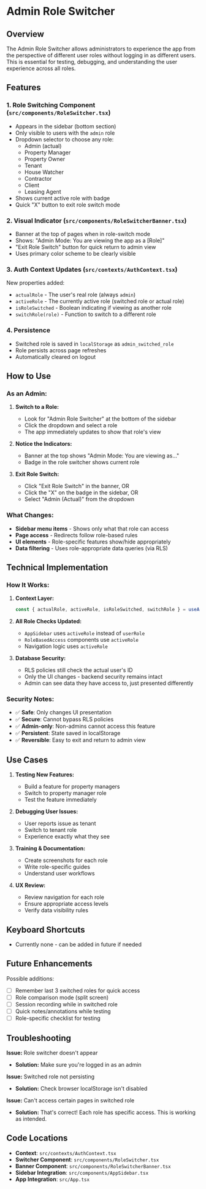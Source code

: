 # Admin Role Switcher

## Overview
The Admin Role Switcher allows administrators to experience the app from the perspective of different user roles without logging in as different users. This is essential for testing, debugging, and understanding the user experience across all roles.

## Features

### 1. **Role Switching Component** (`src/components/RoleSwitcher.tsx`)
- Appears in the sidebar (bottom section)
- Only visible to users with the `admin` role
- Dropdown selector to choose any role:
  - Admin (actual)
  - Property Manager
  - Property Owner
  - Tenant
  - House Watcher
  - Contractor
  - Client
  - Leasing Agent
- Shows current active role with badge
- Quick "X" button to exit role switch mode

### 2. **Visual Indicator** (`src/components/RoleSwitcherBanner.tsx`)
- Banner at the top of pages when in role-switch mode
- Shows: "Admin Mode: You are viewing the app as a [Role]"
- "Exit Role Switch" button for quick return to admin view
- Uses primary color scheme to be clearly visible

### 3. **Auth Context Updates** (`src/contexts/AuthContext.tsx`)
New properties added:
- `actualRole` - The user's real role (always `admin`)
- `activeRole` - The currently active role (switched role or actual role)
- `isRoleSwitched` - Boolean indicating if viewing as another role
- `switchRole(role)` - Function to switch to a different role

### 4. **Persistence**
- Switched role is saved in `localStorage` as `admin_switched_role`
- Role persists across page refreshes
- Automatically cleared on logout

## How to Use

### As an Admin:

1. **Switch to a Role:**
   - Look for "Admin Role Switcher" at the bottom of the sidebar
   - Click the dropdown and select a role
   - The app immediately updates to show that role's view

2. **Notice the Indicators:**
   - Banner at the top shows "Admin Mode: You are viewing as..."
   - Badge in the role switcher shows current role

3. **Exit Role Switch:**
   - Click "Exit Role Switch" in the banner, OR
   - Click the "X" on the badge in the sidebar, OR
   - Select "Admin (Actual)" from the dropdown

### What Changes:
- **Sidebar menu items** - Shows only what that role can access
- **Page access** - Redirects follow role-based rules
- **UI elements** - Role-specific features show/hide appropriately
- **Data filtering** - Uses role-appropriate data queries (via RLS)

## Technical Implementation

### How It Works:

1. **Context Layer:**
   ```typescript
   const { actualRole, activeRole, isRoleSwitched, switchRole } = useAuth();
   ```

2. **All Role Checks Updated:**
   - `AppSidebar` uses `activeRole` instead of `userRole`
   - `RoleBasedAccess` components use `activeRole`
   - Navigation logic uses `activeRole`

3. **Database Security:**
   - RLS policies still check the actual user's ID
   - Only the UI changes - backend security remains intact
   - Admin can see data they have access to, just presented differently

### Security Notes:

- ✅ **Safe**: Only changes UI presentation
- ✅ **Secure**: Cannot bypass RLS policies
- ✅ **Admin-only**: Non-admins cannot access this feature
- ✅ **Persistent**: State saved in localStorage
- ✅ **Reversible**: Easy to exit and return to admin view

## Use Cases

1. **Testing New Features:**
   - Build a feature for property managers
   - Switch to property manager role
   - Test the feature immediately

2. **Debugging User Issues:**
   - User reports issue as tenant
   - Switch to tenant role
   - Experience exactly what they see

3. **Training & Documentation:**
   - Create screenshots for each role
   - Write role-specific guides
   - Understand user workflows

4. **UX Review:**
   - Review navigation for each role
   - Ensure appropriate access levels
   - Verify data visibility rules

## Keyboard Shortcuts

- Currently none - can be added in future if needed

## Future Enhancements

Possible additions:
- [ ] Remember last 3 switched roles for quick access
- [ ] Role comparison mode (split screen)
- [ ] Session recording while in switched role
- [ ] Quick notes/annotations while testing
- [ ] Role-specific checklist for testing

## Troubleshooting

**Issue:** Role switcher doesn't appear
- **Solution:** Make sure you're logged in as an admin

**Issue:** Switched role not persisting
- **Solution:** Check browser localStorage isn't disabled

**Issue:** Can't access certain pages in switched role
- **Solution:** That's correct! Each role has specific access. This is working as intended.

## Code Locations

- **Context**: `src/contexts/AuthContext.tsx`
- **Switcher Component**: `src/components/RoleSwitcher.tsx`
- **Banner Component**: `src/components/RoleSwitcherBanner.tsx`
- **Sidebar Integration**: `src/components/AppSidebar.tsx`
- **App Integration**: `src/App.tsx`
